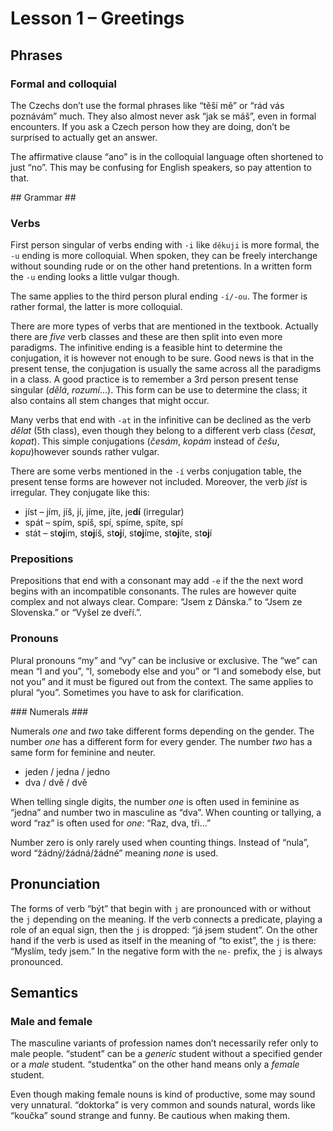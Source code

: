 # Lesson 1 – Greetings #

## Phrases ##

### Formal and colloquial ###

The Czechs don’t use the formal phrases like “těší mě” or “rád vás poznávám” much. They also almost never ask “jak se máš”, even in formal encounters. If you ask a Czech person how they are doing, don’t be surprised to actually get an answer.

The affirmative clause “ano” is in the colloquial language often shortened to just “no”. This may be confusing for English speakers, so pay attention to that.

## Grammar ##

### Verbs ###

First person singular of verbs ending with `-i` like `děkuji` is more formal, the `-u` ending is more colloquial. When spoken, they can be freely interchange without sounding rude or on the other hand pretentions. In a written form the `-u` ending looks a little vulgar though.

The same applies to the third person plural ending `-í/-ou`. The former is rather formal, the latter is more colloquial.

There are more types of verbs that are mentioned in the textbook. Actually there are _five_ verb classes and these are then split into even more paradigms. The infinitive ending is a feasible hint to determine the conjugation, it is however not enough to be sure. Good news is that in the present tense, the conjugation is usually the same across all the paradigms in a class. A good practice is to remember a 3rd person present tense singular (_dělá_, _rozumí_…). This form can be use to determine the class; it also contains all stem changes that might occur.

Many verbs that end with `-at` in the infinitive can be declined as the verb _dělat_ (5th class), even though they belong to a different verb class (_česat_, _kopat_). This simple conjugations (_česám_, _kopám_ instead of _češu_, _kopu_)however sounds rather vulgar.

There are some verbs mentioned in the `-í` verbs conjugation table, the present tense forms are however not included. Moreover, the verb _jíst_ is irregular. They conjugate like this: 

* jíst – jím, jíš, jí, jíme, jíte, je**dí** (irregular)
* spát – spím, spíš, spí, spíme, spíte, spí
* stát – st**oj**ím, st**oj**íš, st**oj**í, st**oj**íme, st**oj**íte, st**oj**í

### Prepositions ###

Prepositions that end with a consonant may add `-e` if the the next word begins with an incompatible consonants. The rules are however quite complex and not always clear. Compare: “Jsem z Dánska.” to “Jsem ze Slovenska.” or “Vyšel ze dveří.”.

### Pronouns ###

Plural pronouns “my” and “vy” can be inclusive or exclusive. The “we” can mean “I and you”, “I, somebody else and you” or “I and somebody else, but not you” and it must be figured out from the context. The same applies to plural “you”. Sometimes you have to ask for clarification.

### Numerals ###

Numerals _one_ and _two_ take different forms depending on the gender. The number _one_ has a different form for every gender. The number _two_ has a same form for feminine and neuter.

* jeden / jedna / jedno
* dva / dvě / dvě

When telling single digits, the number _one_ is often used in feminine as “jedna” and number two in masculine as “dva”. When counting or tallying, a word “raz” is often used for _one_: “Raz, dva, tři…”

Number zero is only rarely used when counting things. Instead of “nula”, word “žádný/žádná/žádné” meaning _none_ is used.

## Pronunciation ##

The forms of verb “být” that begin with `j` are pronounced with or without the `j` depending on the meaning. If the verb connects a predicate, playing a role of an equal sign, then the `j` is dropped: “já ~~j~~sem student”. On the other hand if the verb is used as itself in the meaning of “to exist”, the `j` is there: “Myslím, tedy jsem.” In the negative form with the `ne-` prefix, the `j` is always pronounced.

## Semantics ##

### Male and female ###

The masculine variants of profession names don’t necessarily refer only to male people. “student” can be a _generic_ student without a specified gender or a _male_ student. “studentka” on the other hand means only a _female_ student.

Even though making female nouns is kind of productive, some may sound very unnatural. “doktorka” is very common and sounds natural, words like “koučka” sound strange and funny. Be cautious when making them. 